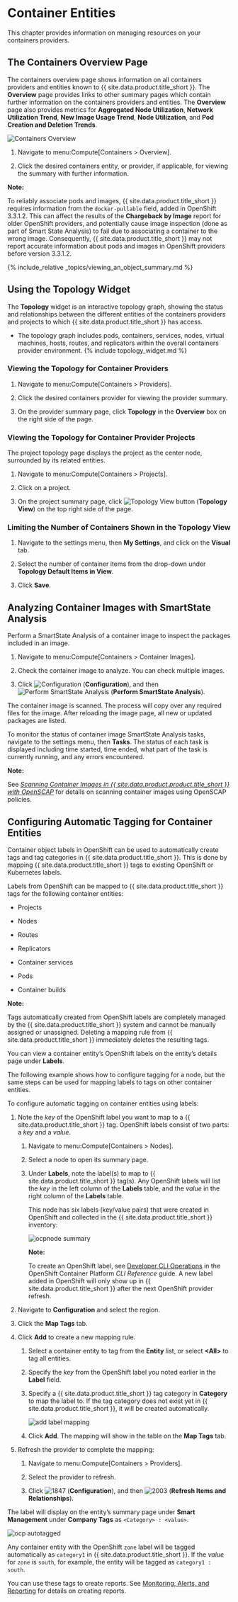 # Container Entities

This chapter provides information on managing resources on your
containers providers.

## The Containers Overview Page

The containers overview page shows information on all containers
providers and entities known to {{ site.data.product.title_short }}. The **Overview**
page provides links to other summary pages which contain further
information on the containers providers and entities. The **Overview**
page also provides metrics for **Aggregated Node Utilization**,
**Network Utilization Trend**, **New Image Usage Trend**, **Node
Utilization**, and **Pod Creation and Deletion Trends**.

![Containers Overview](../images/containers-overview.png)

1.  Navigate to menu:Compute\[Containers \> Overview\].

2.  Click the desired containers entity, or provider, if applicable, for
    viewing the summary with further information.

**Note:**

To reliably associate pods and images, {{ site.data.product.title_short }} requires
information from the `docker-pullable` field, added in OpenShift
3.3.1.2. This can affect the results of the **Chargeback by Image**
report for older OpenShift providers, and potentially cause image
inspection (done as part of Smart State Analysis) to fail due to
associating a container to the wrong image. Consequently,
{{ site.data.product.title_short }} may not report accurate information about pods
and images in OpenShift providers before version 3.3.1.2.

{% include_relative _topics/viewing_an_object_summary.md %}

## Using the Topology Widget

The **Topology** widget is an interactive topology graph, showing the
status and relationships between the different entities of the
containers providers and projects to which {{ site.data.product.title_short }} has access.

  - The topology graph includes pods, containers, services, nodes,
    virtual machines, hosts, routes, and replicators within the overall
    containers provider environment. {% include topology_widget.md %}

### Viewing the Topology for Container Providers

1.  Navigate to menu:Compute\[Containers \> Providers\].

2.  Click the desired containers provider for viewing the provider
    summary.

3.  On the provider summary page, click **Topology** in the **Overview**
    box on the right side of the page.

### Viewing the Topology for Container Provider Projects

The project topology page displays the project as the center node,
surrounded by its related entities.

1.  Navigate to menu:Compute\[Containers \> Projects\].

2.  Click on a project.

3.  On the project summary page, click ![Topology View
    button](../images/topologyviewbutton.png) (**Topology View**) on the
    top right side of the page.

### Limiting the Number of Containers Shown in the Topology View

1.  Navigate to the settings menu, then **My Settings**, and click on
    the **Visual** tab.

2.  Select the number of container items from the drop-down under
    **Topology Default Items in View**.

3.  Click **Save**.

## Analyzing Container Images with SmartState Analysis

Perform a SmartState Analysis of a container image to inspect the
packages included in an image.

1.  Navigate to menu:Compute\[Containers \> Container Images\].

2.  Check the container image to analyze. You can check multiple images.

3.  Click ![Configuration](../images/1847.png) (**Configuration**), and then ![Perform SmartState Analysis](../images/1942.png) (**Perform SmartState Analysis**).

The container image is scanned. The process will copy over any required files for the image. After reloading the image page, all new or updated packages are listed.

To monitor the status of container image SmartState Analysis tasks, navigate to the settings menu, then **Tasks**. The status of each task is displayed including time started, time ended, what part of the task is currently running, and any errors encountered.

**Note:**

See [*Scanning Container Images in {{ site.data.product.product.title_short }} with OpenSCAP*](https://access.redhat.com/documentation/en-us/red_hat_cloudforms/4.7/html-single/scanning_container_images_in_cloudforms_with_openscap/)
for details on scanning container images using OpenSCAP policies.

## Configuring Automatic Tagging for Container Entities

Container object labels in OpenShift can be used to automatically create
tags and tag categories in {{ site.data.product.title_short }}. This is done by mapping
{{ site.data.product.title_short }} tags to existing OpenShift or Kubernetes labels.

Labels from OpenShift can be mapped to {{ site.data.product.title_short }} tags for the
following container entities:

  - Projects

  - Nodes

  - Routes

  - Replicators

  - Container services

  - Pods

  - Container builds

**Note:**

Tags automatically created from OpenShift labels are completely managed by the {{ site.data.product.title_short }} system and cannot be manually assigned or unassigned. Deleting a mapping rule from {{ site.data.product.title_short }} immediately deletes the resulting tags.

You can view a container entity’s OpenShift labels on the entity’s details page under **Labels**.

The following example shows how to configure tagging for a node, but the same steps can be used for mapping labels to tags on other container entities.

To configure automatic tagging on container entities using labels:

1.  Note the *key* of the OpenShift label you want to map to a {{ site.data.product.title_short }} tag. OpenShift labels consist of two parts: a *key* and a *value*.

    1.  Navigate to menu:Compute\[Containers \> Nodes\].

    2.  Select a node to open its summary page.

    3.  Under **Labels**, note the label(s) to map to {{ site.data.product.title_short }}
        tag(s). Any OpenShift labels will list the *key* in the left
        column of the **Labels** table, and the *value* in the right
        column of the **Labels** table.

        This node has six labels (key/value pairs) that were created in
        OpenShift and collected in the {{ site.data.product.title_short }} inventory:

        ![ocpnode summary](../images/ocpnode-summary.png)

        **Note:**

        To create an OpenShift label, see [Developer CLI
        Operations](https://docs.openshift.com/container-platform/3.3/cli_reference/basic_cli_operations.html)
        in the OpenShift Container Platform *CLI Reference* guide. A new
        label added in OpenShift will only show up in {{ site.data.product.title_short }}
        after the next OpenShift provider refresh.

2.  Navigate to **Configuration** and select the region.

3.  Click the **Map Tags** tab.

4.  Click **Add** to create a new mapping rule.

    1.  Select a container entity to tag from the **Entity** list, or
        select **\<All\>** to tag all entities.

    2.  Specify the *key* from the OpenShift label you noted earlier in
        the **Label** field.

    3.  Specify a {{ site.data.product.title_short }} tag category in **Category** to map
        the label to. If the tag category does not exist yet in
        {{ site.data.product.title_short }}, it will be created automatically.

        ![add label mapping](../images/add_label_mapping.png)

    4.  Click **Add**. The mapping will show in the table on the **Map Tags** tab.

5.  Refresh the provider to complete the mapping:

    1.  Navigate to menu:Compute\[Containers \> Providers\].

    2.  Select the provider to refresh.

    3.  Click ![1847](../images/1847.png) (**Configuration**), and then
        ![2003](../images/2003.png) (**Refresh Items and Relationships**).

The label will display on the entity’s summary page under **Smart Management** under **Company Tags** as `<Category> : <value>`.

![ocp autotagged](../images/ocp-autotagged.png)

Any container entity with the OpenShift `zone` label will be tagged automatically as `category1` in {{ site.data.product.title_short }}. If the *value* for `zone` is `south`, for example, the entity will be tagged as `category1
: south`.

You can use these tags to create reports. See [Monitoring, Alerts, and Reporting](../monitoring_alerts_and_reporting/index.html)
for details on creating reports.
